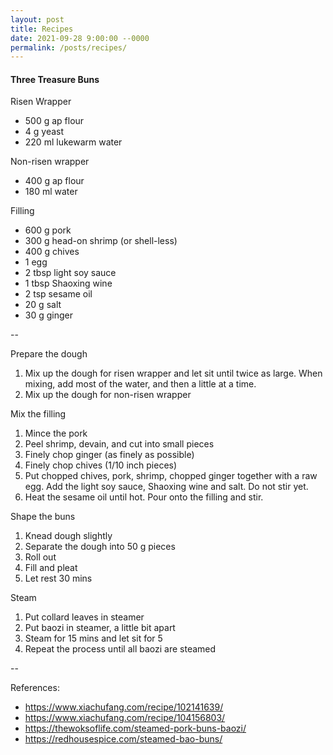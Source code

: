 ```yaml
---
layout: post
title: Recipes
date: 2021-09-28 9:00:00 --0000
permalink: /posts/recipes/
---
```


#### Three Treasure Buns
Risen Wrapper
- 500 g ap flour
- 4 g yeast
- 220 ml lukewarm water

Non-risen wrapper
- 400 g ap flour
- 180 ml water

Filling
- 600 g pork
- 300 g head-on shrimp (or shell-less)
- 400 g chives
- 1 egg
- 2 tbsp light soy sauce
- 1 tbsp Shaoxing wine
- 2 tsp sesame oil
- 20 g salt
- 30 g ginger

--

Prepare the dough
1. Mix up the dough for risen wrapper and let sit until twice as large. When mixing, add most of the water, and then a little at a time.
1. Mix up the dough for non-risen wrapper

Mix the filling
1. Mince the pork
1. Peel shrimp, devain, and cut into small pieces
1. Finely chop ginger (as finely as possible)
1. Finely chop chives (1/10 inch pieces)
1. Put chopped chives, pork, shrimp, chopped ginger together with a raw egg. Add the light soy sauce, Shaoxing wine and salt. Do not stir yet.
1. Heat the sesame oil until hot. Pour onto the filling and stir.

Shape the buns
1. Knead dough slightly
1. Separate the dough into 50 g pieces
1. Roll out
1. Fill and pleat
1. Let rest 30 mins

Steam 
1. Put collard leaves in steamer
1. Put baozi in steamer, a little bit apart
1. Steam for 15 mins and let sit for 5
1. Repeat the process until all baozi are steamed

--

References:
- https://www.xiachufang.com/recipe/102141639/
- https://www.xiachufang.com/recipe/104156803/
- https://thewoksoflife.com/steamed-pork-buns-baozi/
- https://redhousespice.com/steamed-bao-buns/